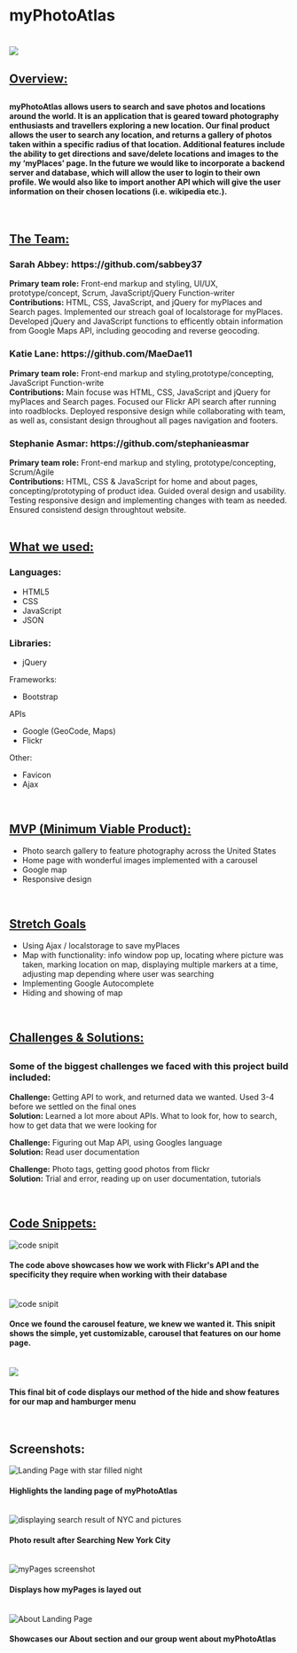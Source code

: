 <h1>myPhotoAtlas<h1>

<img src="resources/images/logo.png">

<h2><u>Overview:</u><h2>
<h4>myPhotoAtlas allows users to search and save photos and locations around the world. It is an application that is geared toward photography enthusiasts and travellers exploring a new location. Our final product allows the user to search any location, and returns a gallery of photos taken within a specific radius of that location. Additional features include the ability to get directions and save/delete locations and images to the my ‘myPlaces’ page. In the future we would like to incorporate a backend server and database, which will allow the user to login to their own profile. We would also like to import another API which will give the user information on their chosen locations (i.e. wikipedia etc.).</h4>

</br>

<h2><u>The Team:</u></h2>

<h3>Sarah Abbey: https://github.com/sabbey37</h3>
<b>Primary team role:</b> Front-end markup and styling, UI/UX, prototype/concept, Scrum, JavaScript/jQuery Function-writer
</br>
<b>Contributions:</b> HTML, CSS, JavaScript, and jQuery for myPlaces and Search pages. Implemented our streach goal of localstorage for myPlaces. Developed jQuery and JavaScript functions to efficently obtain information from Google Maps API, including geocoding and reverse geocoding.

<h3>Katie Lane: https://github.com/MaeDae11</h3>
<b>Primary team role:</b> Front-end markup and styling,prototype/concepting, JavaScript Function-write
</br>
<b>Contributions:</b> Main focuse was HTML, CSS, JavaScript and jQuery for myPlaces and Search pages. Focused our Flickr API search after running into roadblocks. Deployed responsive design while collaborating with team, as well as, consistant design throughout all pages navigation and footers.

<h3>Stephanie Asmar: https://github.com/stephanieasmar</h3>
<b>Primary team role:</b> Front-end markup and styling, prototype/concepting, Scrum/Agile
</br>
<b>Contributions:</b> HTML, CSS & JavaScript for home and about pages, concepting/prototyping of product idea. Guided overal design and usability. Testing responsive design and implementing changes with team as needed. Ensured consistend design throughtout website.

</br>
</br>
<h2><u>What we used:</u></h3>
<h3>Languages:</h3>
<ul>
    <li>HTML5</li>
    <li>CSS</li>
    <li>JavaScript</li>
    <li>JSON</li>
</ul>

<h3>Libraries:</h3>
<ul>
    <li>jQuery</li>
</ul

<h3>Frameworks:</h3>
<ul>
    <li>Bootstrap</li>
</ul

<h3>APIs</h3>
<ul>
    <li>Google (GeoCode, Maps)</li>
    <li>Flickr</li>
</ul

<h3>Other:</h3>
<ul>
    <li>Favicon</li>
    <li>Ajax</li>
</ul>

</br>

<h2><u>MVP (Minimum Viable Product):</u></h2>
<ul>
    <li>Photo search gallery to feature photography across the United States</li>
    <li>Home page with wonderful images implemented with a carousel</li>
    <li>Google map</li>
    <li>Responsive design</li>
</ul>

</br>

<h2><u>Stretch Goals</u></h2>
<ul>
    <li>Using Ajax / localstorage to save myPlaces</li>
    <li>Map with functionality: info window pop up, locating where picture was taken, marking location on map, displaying multiple markers at a time, adjusting map depending where user was searching</li>
    <li>Implementing Google Autocomplete</li>
    <li>Hiding and showing of map</li>
</ul>

</br>

<h2><u>Challenges & Solutions:</u><h2>
<h3>Some of the biggest challenges we faced with this project build included:</h2>

<b>Challenge:</b> Getting API to work, and returned data we wanted. Used 3-4 before we settled on the final ones
</br>
<b>Solution:</b> Learned a lot more about APIs. What to look for, how to search, how to get data that we were looking for

<b>Challenge:</b> Figuring out Map API, using Googles language
</br>
<b>Solution:</b> Read user documentation

<b>Challenge:</b> Photo tags, getting good photos from flickr
</br>
<b>Solution:</b> Trial and error, reading up on user documentation, tutorials



</br>

<h2><u>Code Snippets:</u></h2>
<img src="resources/images/workwithflicker.png" alt="code snipit">
<h4>The code above showcases how we work with Flickr's API and the specificity they require when working with their database</h4>
<br/>
<img src="resources/images/carousel.png" alt="code snipit">
<h4> Once we found the carousel feature, we knew we wanted it. This snipit shows the simple, yet customizable, carousel that features on our home page.</h4>
<br />
<img src="resources/images/hideandshow.png">
<h4>This final bit of code displays our method of the hide and show features for our map and hamburger menu</h4>
</br>


<h2>Screenshots:</h2>
<img src="resources/images/landingpage.png" alt="Landing Page with star filled night">
<h4>Highlights the landing page of myPhotoAtlas</h4>
<br />
<img src="resources/images/searchresult.png" alt="displaying search result of NYC and pictures">
<h4>Photo result after Searching New York City</h4>
<br />
<img src="resources/images/myPages.png" alt="myPages screenshot">
<h4>Displays how myPages is layed out</h4>
<br />
<img src="resources/images/About.png" alt="About Landing Page">
<h4>Showcases our About section and our group went about myPhotoAtlas</h4>


       
